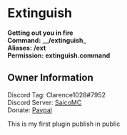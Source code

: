 # Extinguish
**Getting out you in fire**<br/>
**Command:** **__/extinguish_**<br/>
**Aliases:** **__/ext__**<br/>
**Permission:** **__extinguish.command__**<br/>

## Owner Information

Discord Tag: Clarence1028#7952<br/>
Discord Server: [SaicoMC](https://discord.gg/Ad2uDSp)<br/>
Donate: [Paypal](https://paypal.me/clarence1028)<br/>

This is my first plugin publish in public<br/>
